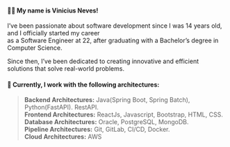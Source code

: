 #### :man_technologist: My name is Vinicius Neves!  

 I’ve been passionate about software development since I was 14 years old, and I officially started my career  
 as a Software Engineer at 22, after graduating with a Bachelor’s degree in Computer Science.  
 
 Since then, I’ve been dedicated to creating innovative and efficient solutions that solve real-world problems.  

#### 🚀 Currently, I work with the following architectures:

> **Backend Architectures:** Java(Spring Boot, Spring Batch), Python(FastAPI). RestAPI.  
> **Frontend Architectures:** ReactJs, Javascript, Bootstrap, HTML, CSS.  
> **Database Architectures:** Oracle, PostgreSQL, MongoDB.  
> **Pipeline Architectures:** Git, GitLab, CI/CD, Docker.  
> **Cloud Architectures:** AWS  


